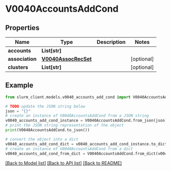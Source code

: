 # V0040AccountsAddCond


## Properties

Name | Type | Description | Notes
------------ | ------------- | ------------- | -------------
**accounts** | **List[str]** |  | 
**association** | [**V0040AssocRecSet**](V0040AssocRecSet.md) |  | [optional] 
**clusters** | **List[str]** |  | [optional] 

## Example

```python
from slurm_client.models.v0040_accounts_add_cond import V0040AccountsAddCond

# TODO update the JSON string below
json = "{}"
# create an instance of V0040AccountsAddCond from a JSON string
v0040_accounts_add_cond_instance = V0040AccountsAddCond.from_json(json)
# print the JSON string representation of the object
print(V0040AccountsAddCond.to_json())

# convert the object into a dict
v0040_accounts_add_cond_dict = v0040_accounts_add_cond_instance.to_dict()
# create an instance of V0040AccountsAddCond from a dict
v0040_accounts_add_cond_from_dict = V0040AccountsAddCond.from_dict(v0040_accounts_add_cond_dict)
```
[[Back to Model list]](../README.md#documentation-for-models) [[Back to API list]](../README.md#documentation-for-api-endpoints) [[Back to README]](../README.md)


